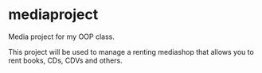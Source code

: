 # mediaproject
Media project for my OOP class.

This project will be used to manage a renting mediashop that allows you to rent books, CDs, CDVs and others. 
